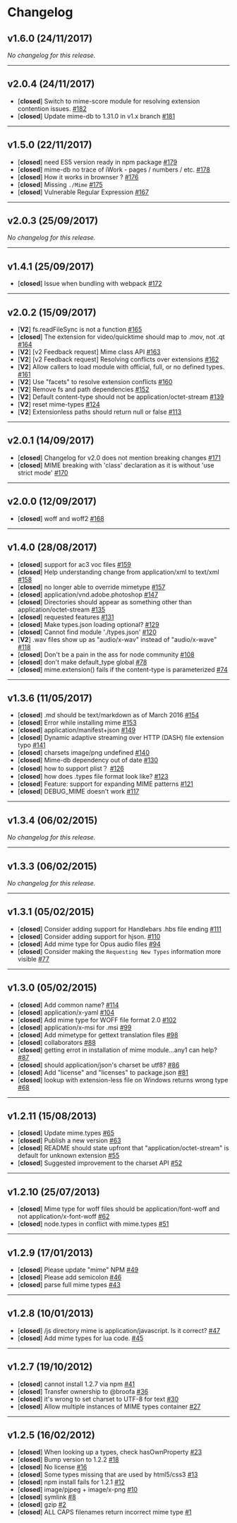 # Changelog  
  
## v1.6.0 (24/11/2017)  
*No changelog for this release.*  
  
---  
  
## v2.0.4 (24/11/2017)  
- [**closed**] Switch to mime-score module for resolving extension contention issues. [#182](https://github.com/broofa/node-mime/issues/182)  
- [**closed**] Update mime-db to 1.31.0 in v1.x branch [#181](https://github.com/broofa/node-mime/issues/181)  
  
---  
  
## v1.5.0 (22/11/2017)  
- [**closed**] need ES5 version ready in npm package [#179](https://github.com/broofa/node-mime/issues/179)  
- [**closed**] mime-db no trace of iWork - pages / numbers / etc. [#178](https://github.com/broofa/node-mime/issues/178)  
- [**closed**] How it works in brownser ? [#176](https://github.com/broofa/node-mime/issues/176)  
- [**closed**] Missing `./Mime` [#175](https://github.com/broofa/node-mime/issues/175)  
- [**closed**] Vulnerable Regular Expression [#167](https://github.com/broofa/node-mime/issues/167)  
  
---  
  
## v2.0.3 (25/09/2017)  
*No changelog for this release.*  
  
---  
  
## v1.4.1 (25/09/2017)  
- [**closed**] Issue when bundling with webpack [#172](https://github.com/broofa/node-mime/issues/172)  
  
---  
  
## v2.0.2 (15/09/2017)  
- [**V2**] fs.readFileSync is not a function [#165](https://github.com/broofa/node-mime/issues/165)  
- [**closed**] The extension for video/quicktime should map to .mov, not .qt [#164](https://github.com/broofa/node-mime/issues/164)  
- [**V2**] [v2 Feedback request] Mime class API [#163](https://github.com/broofa/node-mime/issues/163)  
- [**V2**] [v2 Feedback request] Resolving conflicts over extensions [#162](https://github.com/broofa/node-mime/issues/162)  
- [**V2**] Allow callers to load module with official, full, or no defined types.  [#161](https://github.com/broofa/node-mime/issues/161)  
- [**V2**] Use "facets" to resolve extension conflicts [#160](https://github.com/broofa/node-mime/issues/160)  
- [**V2**] Remove fs and path dependencies [#152](https://github.com/broofa/node-mime/issues/152)  
- [**V2**] Default content-type should not be application/octet-stream [#139](https://github.com/broofa/node-mime/issues/139)  
- [**V2**] reset mime-types [#124](https://github.com/broofa/node-mime/issues/124)  
- [**V2**] Extensionless paths should return null or false [#113](https://github.com/broofa/node-mime/issues/113)  
  
---  
  
## v2.0.1 (14/09/2017)  
- [**closed**] Changelog for v2.0 does not mention breaking changes [#171](https://github.com/broofa/node-mime/issues/171)  
- [**closed**] MIME breaking with 'class' declaration as it is without 'use strict mode' [#170](https://github.com/broofa/node-mime/issues/170)  
  
---  
  
## v2.0.0 (12/09/2017)  
- [**closed**] woff and woff2 [#168](https://github.com/broofa/node-mime/issues/168)  
  
---  
  
## v1.4.0 (28/08/2017)  
- [**closed**] support for ac3 voc files [#159](https://github.com/broofa/node-mime/issues/159)  
- [**closed**] Help understanding change from application/xml to text/xml [#158](https://github.com/broofa/node-mime/issues/158)  
- [**closed**] no longer able to override mimetype [#157](https://github.com/broofa/node-mime/issues/157)  
- [**closed**] application/vnd.adobe.photoshop [#147](https://github.com/broofa/node-mime/issues/147)  
- [**closed**] Directories should appear as something other than application/octet-stream [#135](https://github.com/broofa/node-mime/issues/135)  
- [**closed**] requested features [#131](https://github.com/broofa/node-mime/issues/131)  
- [**closed**] Make types.json loading optional? [#129](https://github.com/broofa/node-mime/issues/129)  
- [**closed**] Cannot find module './types.json' [#120](https://github.com/broofa/node-mime/issues/120)  
- [**V2**] .wav files show up as "audio/x-wav" instead of "audio/x-wave" [#118](https://github.com/broofa/node-mime/issues/118)  
- [**closed**] Don't be a pain in the ass for node community [#108](https://github.com/broofa/node-mime/issues/108)  
- [**closed**] don't make default_type global [#78](https://github.com/broofa/node-mime/issues/78)  
- [**closed**] mime.extension() fails if the content-type is parameterized [#74](https://github.com/broofa/node-mime/issues/74)  
  
---  
  
## v1.3.6 (11/05/2017)  
- [**closed**] .md should be text/markdown as of March 2016 [#154](https://github.com/broofa/node-mime/issues/154)  
- [**closed**] Error while installing mime [#153](https://github.com/broofa/node-mime/issues/153)  
- [**closed**] application/manifest+json [#149](https://github.com/broofa/node-mime/issues/149)  
- [**closed**] Dynamic adaptive streaming over HTTP (DASH) file extension typo [#141](https://github.com/broofa/node-mime/issues/141)  
- [**closed**] charsets image/png undefined [#140](https://github.com/broofa/node-mime/issues/140)  
- [**closed**] Mime-db dependency out of date [#130](https://github.com/broofa/node-mime/issues/130)  
- [**closed**] how to support plist？ [#126](https://github.com/broofa/node-mime/issues/126)  
- [**closed**] how does .types file format look like? [#123](https://github.com/broofa/node-mime/issues/123)  
- [**closed**] Feature: support for expanding MIME patterns [#121](https://github.com/broofa/node-mime/issues/121)  
- [**closed**] DEBUG_MIME doesn't work [#117](https://github.com/broofa/node-mime/issues/117)  
  
---  
  
## v1.3.4 (06/02/2015)  
*No changelog for this release.*  
  
---  
  
## v1.3.3 (06/02/2015)  
*No changelog for this release.*  
  
---  
  
## v1.3.1 (05/02/2015)  
- [**closed**] Consider adding support for Handlebars .hbs file ending [#111](https://github.com/broofa/node-mime/issues/111)  
- [**closed**] Consider adding support for hjson. [#110](https://github.com/broofa/node-mime/issues/110)  
- [**closed**] Add mime type for Opus audio files [#94](https://github.com/broofa/node-mime/issues/94)  
- [**closed**] Consider making the `Requesting New Types` information more visible [#77](https://github.com/broofa/node-mime/issues/77)  
  
---  
  
## v1.3.0 (05/02/2015)  
- [**closed**] Add common name? [#114](https://github.com/broofa/node-mime/issues/114)  
- [**closed**] application/x-yaml [#104](https://github.com/broofa/node-mime/issues/104)  
- [**closed**] Add mime type for WOFF file format 2.0 [#102](https://github.com/broofa/node-mime/issues/102)  
- [**closed**] application/x-msi for .msi [#99](https://github.com/broofa/node-mime/issues/99)  
- [**closed**] Add mimetype for gettext translation files [#98](https://github.com/broofa/node-mime/issues/98)  
- [**closed**] collaborators [#88](https://github.com/broofa/node-mime/issues/88)  
- [**closed**] getting errot in installation of mime module...any1 can help? [#87](https://github.com/broofa/node-mime/issues/87)  
- [**closed**] should application/json's charset be utf8? [#86](https://github.com/broofa/node-mime/issues/86)  
- [**closed**] Add "license" and "licenses" to package.json [#81](https://github.com/broofa/node-mime/issues/81)  
- [**closed**] lookup with extension-less file on Windows returns wrong type [#68](https://github.com/broofa/node-mime/issues/68)  
  
---  
  
## v1.2.11 (15/08/2013)  
- [**closed**] Update mime.types [#65](https://github.com/broofa/node-mime/issues/65)  
- [**closed**] Publish a new version [#63](https://github.com/broofa/node-mime/issues/63)  
- [**closed**] README should state upfront that "application/octet-stream" is default for unknown extension [#55](https://github.com/broofa/node-mime/issues/55)  
- [**closed**] Suggested improvement to the charset API [#52](https://github.com/broofa/node-mime/issues/52)  
  
---  
  
## v1.2.10 (25/07/2013)  
- [**closed**] Mime type for woff files should be application/font-woff and not application/x-font-woff [#62](https://github.com/broofa/node-mime/issues/62)  
- [**closed**] node.types in conflict with mime.types [#51](https://github.com/broofa/node-mime/issues/51)  
  
---  
  
## v1.2.9 (17/01/2013)  
- [**closed**] Please update "mime" NPM [#49](https://github.com/broofa/node-mime/issues/49)  
- [**closed**] Please add semicolon [#46](https://github.com/broofa/node-mime/issues/46)  
- [**closed**] parse full mime types [#43](https://github.com/broofa/node-mime/issues/43)  
  
---  
  
## v1.2.8 (10/01/2013)  
- [**closed**] /js directory mime is application/javascript. Is it correct? [#47](https://github.com/broofa/node-mime/issues/47)  
- [**closed**] Add mime types for lua code. [#45](https://github.com/broofa/node-mime/issues/45)  
  
---  
  
## v1.2.7 (19/10/2012)  
- [**closed**] cannot install 1.2.7 via npm [#41](https://github.com/broofa/node-mime/issues/41)  
- [**closed**] Transfer ownership to @broofa [#36](https://github.com/broofa/node-mime/issues/36)  
- [**closed**] it's wrong to set charset to UTF-8 for text [#30](https://github.com/broofa/node-mime/issues/30)  
- [**closed**] Allow multiple instances of MIME types container [#27](https://github.com/broofa/node-mime/issues/27)  
  
---  
  
## v1.2.5 (16/02/2012)  
- [**closed**] When looking up a types, check hasOwnProperty [#23](https://github.com/broofa/node-mime/issues/23)  
- [**closed**] Bump version to 1.2.2 [#18](https://github.com/broofa/node-mime/issues/18)  
- [**closed**] No license [#16](https://github.com/broofa/node-mime/issues/16)  
- [**closed**] Some types missing that are used by html5/css3 [#13](https://github.com/broofa/node-mime/issues/13)  
- [**closed**] npm install fails for 1.2.1 [#12](https://github.com/broofa/node-mime/issues/12)  
- [**closed**] image/pjpeg + image/x-png [#10](https://github.com/broofa/node-mime/issues/10)  
- [**closed**] symlink [#8](https://github.com/broofa/node-mime/issues/8)  
- [**closed**] gzip [#2](https://github.com/broofa/node-mime/issues/2)  
- [**closed**] ALL CAPS filenames return incorrect mime type [#1](https://github.com/broofa/node-mime/issues/1)  
